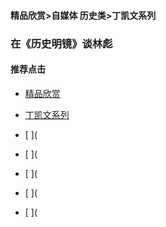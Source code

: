 #### 精品欣赏>自媒体 历史类>丁凯文系列
### 在《历史明镜》谈林彪


#### 推荐点击
- [精品欣赏](https://summer200.github.io/content/main)
- [丁凯文系列](https://summer200.github.io/content/DingKaiwen)



- [   ](
- [   ](
- [   ](
- [   ](
- [   ](
